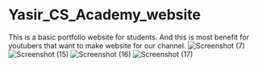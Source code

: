 # Yasir_CS_Academy_website
This is a basic portfolio website for students. And this is most benefit for youtubers that want to make website for our channel.
![Screenshot (7)](https://user-images.githubusercontent.com/95031181/177973803-a8983e49-b281-4371-8963-61a6a71e117e.png)
![Screenshot (15)](https://user-images.githubusercontent.com/95031181/177973920-4af7e6dd-27e4-4bb6-9655-e0c0b593f263.png)
![Screenshot (16)](https://user-images.githubusercontent.com/95031181/177973937-9a680bb7-1b7c-46d7-8ffb-f53fb0f3a94a.png)
![Screenshot (17)](https://user-images.githubusercontent.com/95031181/177973950-c5db5ef4-d05e-43ea-bd24-a9bf8603c5f0.png)
